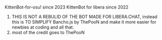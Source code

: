 KittenBot-for-osu! since 2023
KittenBot for libera since 2022
1. THIS IS NOT A REBULID OF THE BOT MADE FOR LIBERA.CHAT, instead this is TO SIMPLIFY Bancho.js by ThePooN and make it more easier for newbies at coding and all that.
2. most of the credit goes to ThePooN
